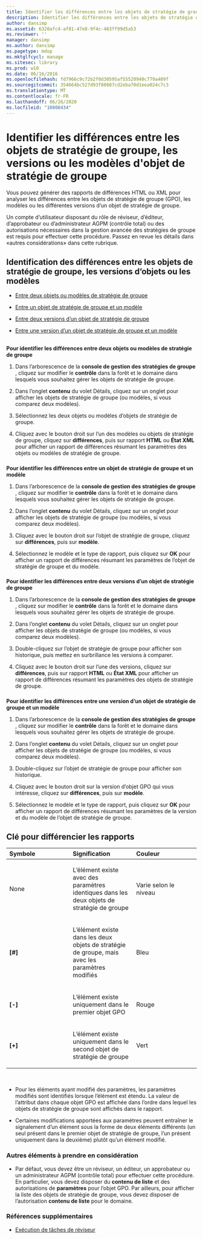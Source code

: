 ```yaml
---
title: Identifier les différences entre les objets de stratégie de groupe, les versions ou les modèles d'objet de stratégie de groupe
description: Identifier les différences entre les objets de stratégie de groupe, les versions ou les modèles d'objet de stratégie de groupe
author: dansimp
ms.assetid: 6320afc4-af81-47e8-9f4c-463ff99d5a53
ms.reviewer: ''
manager: dansimp
ms.author: dansimp
ms.pagetype: mdop
ms.mktglfcycl: manage
ms.sitesec: library
ms.prod: w10
ms.date: 06/16/2016
ms.openlocfilehash: fd7966c9c72b2f0d30595af55520940c779a409f
ms.sourcegitcommit: 354664bc527d93f80687cd2eba70d1eea024c7c3
ms.translationtype: MT
ms.contentlocale: fr-FR
ms.lasthandoff: 06/26/2020
ms.locfileid: "10808434"
---
```

# Identifier les différences entre les objets de stratégie de groupe, les versions ou les modèles d'objet de stratégie de groupe


Vous pouvez générer des rapports de différences HTML ou XML pour analyser les différences entre les objets de stratégie de groupe (GPO), les modèles ou les différentes versions d’un objet de stratégie de groupe.

Un compte d’utilisateur disposant du rôle de réviseur, d’éditeur, d’approbateur ou d’administrateur AGPM (contrôle total) ou des autorisations nécessaires dans la gestion avancée des stratégies de groupe est requis pour effectuer cette procédure. Passez en revue les détails dans «autres considérations» dans cette rubrique.

## Identification des différences entre les objets de stratégie de groupe, les versions d’objets ou les modèles


-   [Entre deux objets ou modèles de stratégie de groupe](#bkmk-two-gpos)

-   [Entre un objet de stratégie de groupe et un modèle](#bkmk-gpo-and-template)

-   [Entre deux versions d’un objet de stratégie de groupe](#bkmk-two-versions)

-   [Entre une version d’un objet de stratégie de groupe et un modèle](#bkmk-gpo-version-and-template)

## <a href="" id="bkmk-two-gpos"></a>


**Pour identifier les différences entre deux objets ou modèles de stratégie de groupe**

1.  Dans l’arborescence de la **console de gestion des stratégies de groupe** , cliquez sur modifier le **contrôle** dans la forêt et le domaine dans lesquels vous souhaitez gérer les objets de stratégie de groupe.

2.  Dans l’onglet **contenu** du volet Détails, cliquez sur un onglet pour afficher les objets de stratégie de groupe (ou modèles, si vous comparez deux modèles).

3.  Sélectionnez les deux objets ou modèles d’objets de stratégie de groupe.

4.  Cliquez avec le bouton droit sur l’un des modèles ou objets de stratégie de groupe, cliquez sur **différences**, puis sur rapport **HTML** ou **État XML** pour afficher un rapport de différences résumant les paramètres des objets ou modèles de stratégie de groupe.

### <a href="" id="bkmk-gpo-and-template"></a>

**Pour identifier les différences entre un objet de stratégie de groupe et un modèle**

1.  Dans l’arborescence de la **console de gestion des stratégies de groupe** , cliquez sur modifier le **contrôle** dans la forêt et le domaine dans lesquels vous souhaitez gérer les objets de stratégie de groupe.

2.  Dans l’onglet **contenu** du volet Détails, cliquez sur un onglet pour afficher les objets de stratégie de groupe (ou modèles, si vous comparez deux modèles).

3.  Cliquez avec le bouton droit sur l’objet de stratégie de groupe, cliquez sur **différences**, puis sur **modèle**.

4.  Sélectionnez le modèle et le type de rapport, puis cliquez sur **OK** pour afficher un rapport de différences résumant les paramètres de l’objet de stratégie de groupe et du modèle.

### <a href="" id="bkmk-two-versions"></a>

**Pour identifier les différences entre deux versions d’un objet de stratégie de groupe**

1.  Dans l’arborescence de la **console de gestion des stratégies de groupe** , cliquez sur modifier le **contrôle** dans la forêt et le domaine dans lesquels vous souhaitez gérer les objets de stratégie de groupe.

2.  Dans l’onglet **contenu** du volet Détails, cliquez sur un onglet pour afficher les objets de stratégie de groupe (ou modèles, si vous comparez deux modèles).

3.  Double-cliquez sur l’objet de stratégie de groupe pour afficher son historique, puis mettez en surbrillance les versions à comparer.

4.  Cliquez avec le bouton droit sur l’une des versions, cliquez sur **différences**, puis sur rapport **HTML** ou **État XML** pour afficher un rapport de différences résumant les paramètres des objets de stratégie de groupe.

### <a href="" id="bkmk-gpo-version-and-template"></a>

**Pour identifier les différences entre une version d’un objet de stratégie de groupe et un modèle**

1.  Dans l’arborescence de la **console de gestion des stratégies de groupe** , cliquez sur modifier le **contrôle** dans la forêt et le domaine dans lesquels vous souhaitez gérer les objets de stratégie de groupe.

2.  Dans l’onglet **contenu** du volet Détails, cliquez sur un onglet pour afficher les objets de stratégie de groupe (ou modèles, si vous comparez deux modèles).

3.  Double-cliquez sur l’objet de stratégie de groupe pour afficher son historique.

4.  Cliquez avec le bouton droit sur la version d’objet GPO qui vous intéresse, cliquez sur **différences**, puis sur **modèle**.

5.  Sélectionnez le modèle et le type de rapport, puis cliquez sur **OK** pour afficher un rapport de différences résumant les paramètres de la version et du modèle de l’objet de stratégie de groupe.

## Clé pour différencier les rapports


<table>
<colgroup>
<col width="33%" />
<col width="33%" />
<col width="33%" />
</colgroup>
<thead>
<tr class="header">
<th align="left">Symbole</th>
<th align="left">Signification</th>
<th align="left">Couleur</th>
</tr>
</thead>
<tbody>
<tr class="odd">
<td align="left"><p>None</p></td>
<td align="left"><p>L’élément existe avec des paramètres identiques dans les deux objets de stratégie de groupe</p></td>
<td align="left"><p>Varie selon le niveau</p></td>
</tr>
<tr class="even">
<td align="left"><p><strong>[#]</strong></p></td>
<td align="left"><p>L’élément existe dans les deux objets de stratégie de groupe, mais avec les paramètres modifiés</p></td>
<td align="left"><p>Bleu</p></td>
</tr>
<tr class="odd">
<td align="left"><p><strong>[-]</strong></p></td>
<td align="left"><p>L’élément existe uniquement dans le premier objet GPO</p></td>
<td align="left"><p>Rouge</p></td>
</tr>
<tr class="even">
<td align="left"><p><strong>[+]</strong></p></td>
<td align="left"><p>L’élément existe uniquement dans le second objet de stratégie de groupe</p></td>
<td align="left"><p>Vert</p></td>
</tr>
</tbody>
</table>

 

-   Pour les éléments ayant modifié des paramètres, les paramètres modifiés sont identifiés lorsque l’élément est étendu. La valeur de l’attribut dans chaque objet GPO est affichée dans l’ordre dans lequel les objets de stratégie de groupe sont affichés dans le rapport.

-   Certaines modifications apportées aux paramètres peuvent entraîner le signalement d’un élément sous la forme de deux éléments différents (un seul présent dans le premier objet de stratégie de groupe, l’un présent uniquement dans la deuxième) plutôt qu’un élément modifié.

### Autres éléments à prendre en considération

-   Par défaut, vous devez être un réviseur, un éditeur, un approbateur ou un administrateur AGPM (contrôle total) pour effectuer cette procédure. En particulier, vous devez disposer du **contenu de liste** et des autorisations de **paramètres** pour l’objet GPO. Par ailleurs, pour afficher la liste des objets de stratégie de groupe, vous devez disposer de l’autorisation **contenu de liste** pour le domaine.

### Références supplémentaires

-   [Exécution de tâches de réviseur](performing-reviewer-tasks.md)

 

 





